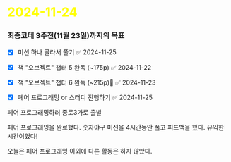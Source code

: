 # <span style="color:yellow">2024-11-24</span>

### 최종코테 3주전(11월 23일)까지의 목표
- [x] 미션 하나 골라서 풀기 ✅ 2024-11-25
- [x] 책 "오브젝트" 챕터 5 완독 (~175p) ✅ 2024-11-22
- [x] 책 "오브젝트" 챕터 6 완독 (~215p) ✅ 2024-11-23
- [x] 페어 프로그래밍 or 스터디 진행하기 ✅ 2024-11-25



페어 프로그래밍하러 종로3가로 출발

페어 프로그래밍을 완료했다. 숫자야구 미션을 4시간동안 풀고 피드백을 했다.
유익한 시간이었다!

오늘은 페어 프로그래밍 이외에 다른 활동은 하지 않았다.